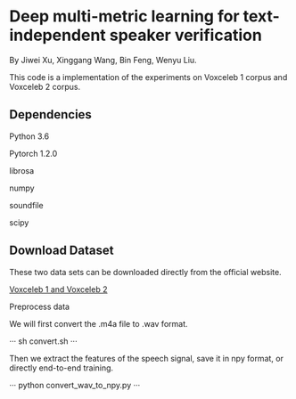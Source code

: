 Deep multi-metric learning for text-independent speaker verification
==== 

By Jiwei Xu, Xinggang Wang, Bin Feng, Wenyu Liu.

This code is a implementation of the experiments on Voxceleb 1 corpus and Voxceleb 2 corpus.

Dependencies
-------

Python 3.6

Pytorch 1.2.0

librosa

numpy

soundfile

scipy

Download Dataset
-------

These two data sets can be downloaded directly from the official website.

[Voxceleb 1 and Voxceleb 2](http://www.robots.ox.ac.uk/~vgg/data/voxceleb/interspeech2019.html)  



Preprocess data

We will first convert the .m4a file to .wav format.

···
sh convert.sh
···

Then we extract the features of the speech signal, save it in npy format, or directly end-to-end training.

···
python convert_wav_to_npy.py
···






